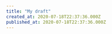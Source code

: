 ```yaml
---
title: "My draft"
created_at: 2020-07-18T22:37:36.000Z
published_at: 2020-07-18T22:37:36.000Z
---
```


